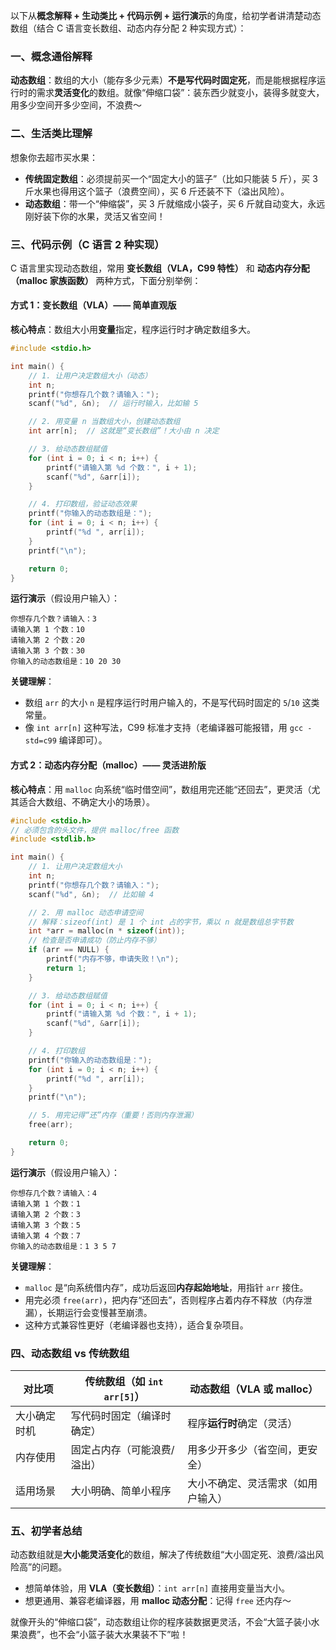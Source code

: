 以下从**概念解释 + 生动类比 + 代码示例 + 运行演示**的角度，给初学者讲清楚动态数组（结合 C 语言变长数组、动态内存分配 2 种实现方式）：

### 一、概念通俗解释  
**动态数组**：数组的大小（能存多少元素）**不是写代码时固定死**，而是能根据程序运行时的需求**灵活变化**的数组。就像“伸缩口袋”：装东西少就变小，装得多就变大，用多少空间开多少空间，不浪费～  


### 二、生活类比理解  
想象你去超市买水果：  
- **传统固定数组**：必须提前买一个“固定大小的篮子”（比如只能装 5 斤），买 3 斤水果也得用这个篮子（浪费空间），买 6 斤还装不下（溢出风险）。  
- **动态数组**：带一个“伸缩袋”，买 3 斤就缩成小袋子，买 6 斤就自动变大，永远刚好装下你的水果，灵活又省空间！  


### 三、代码示例（C 语言 2 种实现）  
C 语言里实现动态数组，常用 **变长数组（VLA，C99 特性）** 和 **动态内存分配（malloc 家族函数）** 两种方式，下面分别举例：  


#### 方式 1：变长数组（VLA）—— 简单直观版  
**核心特点**：数组大小用**变量**指定，程序运行时才确定数组多大。  

```c
#include <stdio.h>

int main() {
    // 1. 让用户决定数组大小（动态）
    int n;
    printf("你想存几个数？请输入：");
    scanf("%d", &n);  // 运行时输入，比如输 5

    // 2. 用变量 n 当数组大小，创建动态数组
    int arr[n];  // 这就是“变长数组”！大小由 n 决定

    // 3. 给动态数组赋值
    for (int i = 0; i < n; i++) {
        printf("请输入第 %d 个数：", i + 1);
        scanf("%d", &arr[i]);
    }

    // 4. 打印数组，验证动态效果
    printf("你输入的动态数组是：");
    for (int i = 0; i < n; i++) {
        printf("%d ", arr[i]);
    }
    printf("\n");

    return 0;
}
```  

**运行演示**（假设用户输入）：  
```
你想存几个数？请输入：3  
请输入第 1 个数：10  
请输入第 2 个数：20  
请输入第 3 个数：30  
你输入的动态数组是：10 20 30  
```  

**关键理解**：  
- 数组 `arr` 的大小 `n` 是程序运行时用户输入的，不是写代码时固定的 `5`/`10` 这类常量。  
- 像 `int arr[n]` 这种写法，C99 标准才支持（老编译器可能报错，用 `gcc -std=c99` 编译即可）。  


#### 方式 2：动态内存分配（malloc）—— 灵活进阶版  
**核心特点**：用 `malloc` 向系统“临时借空间”，数组用完还能“还回去”，更灵活（尤其适合大数组、不确定大小的场景）。  

```c
#include <stdio.h>
// 必须包含的头文件，提供 malloc/free 函数
#include <stdlib.h>  

int main() {
    // 1. 让用户决定数组大小
    int n;
    printf("你想存几个数？请输入：");
    scanf("%d", &n);  // 比如输 4

    // 2. 用 malloc 动态申请空间
    // 解释：sizeof(int) 是 1 个 int 占的字节，乘以 n 就是数组总字节数
    int *arr = malloc(n * sizeof(int));  
    // 检查是否申请成功（防止内存不够）
    if (arr == NULL) {  
        printf("内存不够，申请失败！\n");
        return 1;
    }

    // 3. 给动态数组赋值
    for (int i = 0; i < n; i++) {
        printf("请输入第 %d 个数：", i + 1);
        scanf("%d", &arr[i]);
    }

    // 4. 打印数组
    printf("你输入的动态数组是：");
    for (int i = 0; i < n; i++) {
        printf("%d ", arr[i]);
    }
    printf("\n");

    // 5. 用完记得“还”内存（重要！否则内存泄漏）
    free(arr);  

    return 0;
}
```  

**运行演示**（假设用户输入）：  
```
你想存几个数？请输入：4  
请输入第 1 个数：1  
请输入第 2 个数：3  
请输入第 3 个数：5  
请输入第 4 个数：7  
你输入的动态数组是：1 3 5 7  
```  

**关键理解**：  
- `malloc` 是“向系统借内存”，成功后返回**内存起始地址**，用指针 `arr` 接住。  
- 用完必须 `free(arr)`，把内存“还回去”，否则程序占着内存不释放（内存泄漏），长期运行会变慢甚至崩溃。  
- 这种方式兼容性更好（老编译器也支持），适合复杂项目。  


### 四、动态数组 vs 传统数组  
| **对比项**       | 传统数组（如 `int arr[5]`）       | 动态数组（VLA 或 malloc）          |  
|------------------|-----------------------------------|------------------------------------|  
| 大小确定时机     | 写代码时固定（编译时确定）         | 程序**运行时**确定（灵活）          |  
| 内存使用         | 固定占内存（可能浪费/溢出）        | 用多少开多少（省空间，更安全）       |  
| 适用场景         | 大小明确、简单小程序               | 大小不确定、灵活需求（如用户输入）   |  


### 五、初学者总结  
动态数组就是**大小能灵活变化**的数组，解决了传统数组“大小固定死、浪费/溢出风险高”的问题。  

- 想简单体验，用 **VLA（变长数组）**：`int arr[n]` 直接用变量当大小。  
- 想更通用、兼容老编译器，用 **malloc 动态分配**：记得 `free` 还内存～  

就像开头的“伸缩口袋”，动态数组让你的程序装数据更灵活，不会“大篮子装小水果浪费”，也不会“小篮子装大水果装不下”啦！